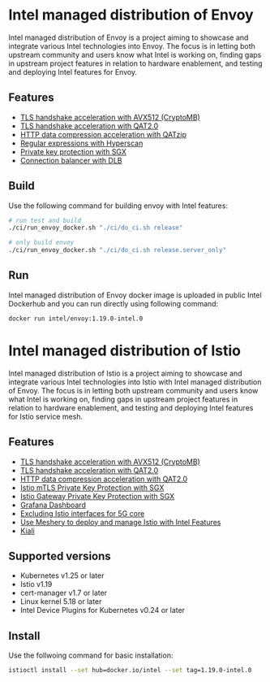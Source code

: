 # Intel managed distribution of Envoy

Intel managed distribution of Envoy is a project aiming to showcase and integrate various Intel technologies into Envoy. The focus is in letting both upstream community and users know what Intel is working on, finding gaps in upstream project features in relation to hardware enablement, and testing and deploying Intel features for Envoy.

## Features

* [TLS handshake acceleration with AVX512 (CryptoMB)](docs/envoy-cryptomb.md)
* [TLS handshake acceleration with QAT2.0](docs/envoy-qat.md)
* [HTTP data compression acceleration with QATzip](docs/envoy-qatzip.md)
* [Regular expressions with Hyperscan](docs/envoy-hyperscan.md)
* [Private key protection with SGX](docs/envoy-sgx.md)
* [Connection balancer with DLB](https://www.envoyproxy.io/docs/envoy/latest/configuration/other_features/dlb)

## Build

Use the following command for building envoy with Intel features:

```bash
# run test and build
./ci/run_envoy_docker.sh "./ci/do_ci.sh release"  

# only build envoy
./ci/run_envoy_docker.sh "./ci/do_ci.sh release.server_only" 
```

## Run

Intel managed distribution of Envoy docker image is uploaded in public Intel Dockerhub and
you can run directly using following command:

```
docker run intel/envoy:1.19.0-intel.0
```

# Intel managed distribution of Istio

Intel managed distribution of Istio is a project aiming to showcase and integrate various Intel technologies into Istio with Intel managed distribution of Envoy. The focus is in letting both upstream community and users know what Intel is working on, finding gaps in upstream project features in relation to hardware enablement, and testing and deploying Intel features for Istio service mesh.

## Features

* [TLS handshake acceleration with AVX512 (CryptoMB)](docs/CRYPTOMB.md)
* [TLS handshake acceleration with QAT2.0](docs/QAT.md)
* [HTTP data compression acceleration with QAT2.0](docs/QAT.md)
* [Istio mTLS Private Key Protection with SGX](docs/SGX-mTLS.md)
* [Istio Gateway Private Key Protection with SGX](docs/SGX-gateway.md)
* [Grafana Dashboard](docs/Grafana-Dashboard.md)
* [Excluding Istio interfaces for 5G core](docs/Excluding-Istio-interfaces-for-5G-core.md)
* [Use Meshery to deploy and manage Istio with Intel Features](docs/Meshery.md)
* [Kiali](docs/Kiali.md)

## Supported versions
* Kubernetes v1.25 or later
* Istio v1.19
* cert-manager v1.7 or later
* Linux kernel 5.18 or later
* Intel Device Plugins for Kubernetes v0.24 or later

## Install

Use the follwoing command for basic installation:

```bash
istioctl install --set hub=docker.io/intel --set tag=1.19.0-intel.0

